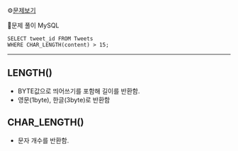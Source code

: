 ⚙[문제보기](https://leetcode.com/problems/invalid-tweets/description/)


🔎문제 풀이
MySQL
```MySQL
SELECT tweet_id FROM Tweets
WHERE CHAR_LENGTH(content) > 15;
```


---
## LENGTH()
- BYTE값으로 띄어쓰기를 포함해 길이를 반환함.
- 영문(1byte), 한글(3byte)로 반환함

## CHAR_LENGTH()
- 문자 개수를 반환함.